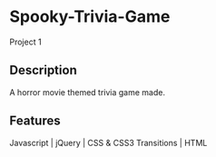 # Spooky-Trivia-Game
Project 1

## Description

A horror movie themed trivia game made.

## Features
Javascript |
jQuery |
CSS & CSS3 Transitions |
HTML



